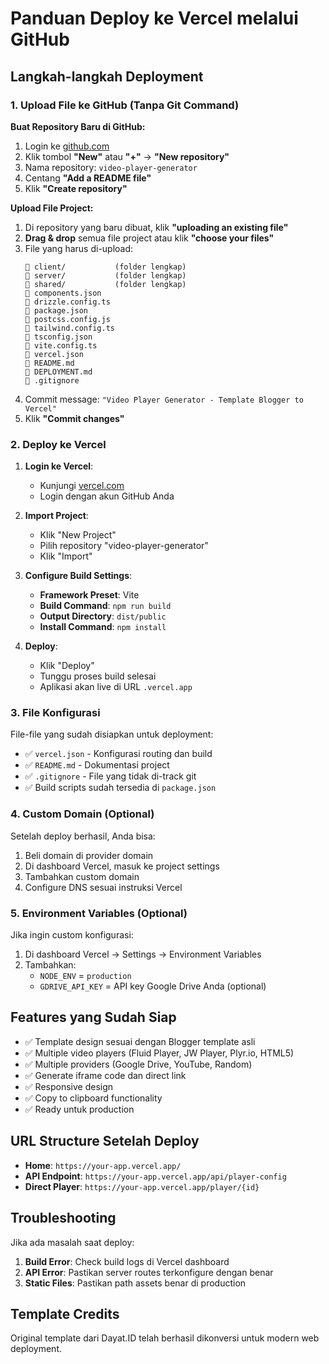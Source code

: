 # Panduan Deploy ke Vercel melalui GitHub

## Langkah-langkah Deployment

### 1. Upload File ke GitHub (Tanpa Git Command)

**Buat Repository Baru di GitHub:**

1. Login ke [github.com](https://github.com)
2. Klik tombol **"New"** atau **"+"** → **"New repository"**
3. Nama repository: `video-player-generator`
4. Centang **"Add a README file"** 
5. Klik **"Create repository"**

**Upload File Project:**

1. Di repository yang baru dibuat, klik **"uploading an existing file"**
2. **Drag & drop** semua file project atau klik **"choose your files"**
3. File yang harus di-upload:
   ```
   📁 client/           (folder lengkap)
   📁 server/           (folder lengkap) 
   📁 shared/           (folder lengkap)
   📄 components.json
   📄 drizzle.config.ts
   📄 package.json
   📄 postcss.config.js
   📄 tailwind.config.ts
   📄 tsconfig.json
   📄 vite.config.ts
   📄 vercel.json
   📄 README.md
   📄 DEPLOYMENT.md
   📄 .gitignore
   ```
4. Commit message: `"Video Player Generator - Template Blogger to Vercel"`
5. Klik **"Commit changes"**

### 2. Deploy ke Vercel

1. **Login ke Vercel**:
   - Kunjungi [vercel.com](https://vercel.com)
   - Login dengan akun GitHub Anda

2. **Import Project**:
   - Klik "New Project"
   - Pilih repository "video-player-generator"
   - Klik "Import"

3. **Configure Build Settings**:
   - **Framework Preset**: Vite
   - **Build Command**: `npm run build`
   - **Output Directory**: `dist/public`
   - **Install Command**: `npm install`

4. **Deploy**:
   - Klik "Deploy"
   - Tunggu proses build selesai
   - Aplikasi akan live di URL `.vercel.app`

### 3. File Konfigurasi

File-file yang sudah disiapkan untuk deployment:

- ✅ `vercel.json` - Konfigurasi routing dan build
- ✅ `README.md` - Dokumentasi project
- ✅ `.gitignore` - File yang tidak di-track git
- ✅ Build scripts sudah tersedia di `package.json`

### 4. Custom Domain (Optional)

Setelah deploy berhasil, Anda bisa:

1. Beli domain di provider domain
2. Di dashboard Vercel, masuk ke project settings
3. Tambahkan custom domain
4. Configure DNS sesuai instruksi Vercel

### 5. Environment Variables (Optional)

Jika ingin custom konfigurasi:

1. Di dashboard Vercel → Settings → Environment Variables
2. Tambahkan:
   - `NODE_ENV` = `production`
   - `GDRIVE_API_KEY` = API key Google Drive Anda (optional)

## Features yang Sudah Siap

- ✅ Template design sesuai dengan Blogger template asli
- ✅ Multiple video players (Fluid Player, JW Player, Plyr.io, HTML5)
- ✅ Multiple providers (Google Drive, YouTube, Random)
- ✅ Generate iframe code dan direct link
- ✅ Responsive design
- ✅ Copy to clipboard functionality
- ✅ Ready untuk production

## URL Structure Setelah Deploy

- **Home**: `https://your-app.vercel.app/`
- **API Endpoint**: `https://your-app.vercel.app/api/player-config`
- **Direct Player**: `https://your-app.vercel.app/player/{id}`

## Troubleshooting

Jika ada masalah saat deploy:

1. **Build Error**: Check build logs di Vercel dashboard
2. **API Error**: Pastikan server routes terkonfigure dengan benar
3. **Static Files**: Pastikan path assets benar di production

## Template Credits

Original template dari Dayat.ID telah berhasil dikonversi untuk modern web deployment.